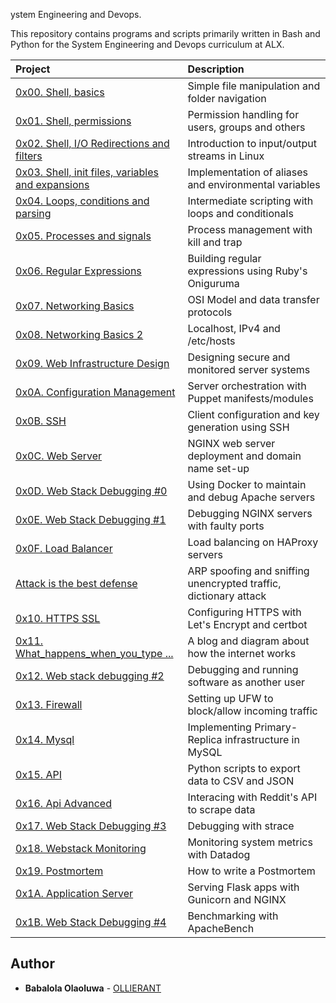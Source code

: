 ystem Engineering and Devops.

This repository contains programs and scripts primarily written in Bash and Python for the System Engineering and Devops curriculum at ALX.

| Project | Description |
| :--- | :---|
| [0x00. Shell, basics ](./0x00-shell_basics) | Simple file manipulation and folder navigation |
| [0x01. Shell, permissions ](./0x01-shell_permissions) | Permission handling for users, groups and others |
| [0x02. Shell, I/O Redirections and filters ](./0x02-shell_redirections) | Introduction to input/output streams in Linux |
| [0x03. Shell, init files, variables and expansions ](./0x03-shell_variables_expansions) | Implementation of aliases and environmental variables |
| [0x04. Loops, conditions and parsing ](./0x04-loops_conditions_and_parsing) | Intermediate scripting with loops and conditionals |
| [0x05. Processes and signals ](./0x05-processes_and_signals) | Process management with kill and trap |
| [0x06. Regular Expressions ](./0x06-) | Building regular expressions using Ruby's Oniguruma |
| [0x07. Networking Basics ](./0x07-networking_basics) | OSI Model and data transfer protocols |
| [0x08. Networking Basics 2 ](./0x08-networking_basics_2) | Localhost, IPv4 and /etc/hosts |
| [0x09. Web Infrastructure Design ](./0x09-web_infrastructure_design) | Designing secure and monitored server systems |
| [0x0A. Configuration Management ](./0x0A-configuration_management) | Server orchestration with Puppet manifests/modules |
| [0x0B. SSH ](./0x0B-ssh) | Client configuration and key generation using SSH |
| [0x0C. Web Server ](./0x0C-web_server) | NGINX web server deployment and domain name set-up |
| [0x0D. Web Stack Debugging #0 ](./0x0D-web_stack_debugging_0) | Using Docker to maintain and debug Apache servers |
| [0x0E. Web Stack Debugging #1 ](./0x0E-web_stack_debugging_1) | Debugging NGINX servers with faulty ports |
| [0x0F. Load Balancer](./0x0F-load_balancer) | Load balancing on HAProxy servers |
| [Attack is the best defense](./attack_is_the_best_defense) | ARP spoofing and sniffing unencrypted traffic, dictionary attack |
| [0x10. HTTPS SSL](./0x10-https_ssl) | Configuring HTTPS with Let's Encrypt and certbot |
| [0x11. What_happens_when_you_type \.\.\.](./0x11-what_happens_when_your_type_holbertonschool_com_in_your_browser_and_press_enter) | A blog and diagram about how the internet works |
| [0x12. Web stack debugging #2](./0x12-web_stack_debugging_2) | Debugging and running software as another user |
| [0x13. Firewall](./0x13-firewall) | Setting up UFW to block/allow incoming traffic |
| [0x14. Mysql](./0x14-mysql) | Implementing Primary-Replica infrastructure in MySQL |
| [0x15. API](./0x15-api) | Python scripts to export data to CSV and JSON |
| [0x16. Api Advanced](./0x16-api_advanced)| Interacing with Reddit's API to scrape data |
| [0x17. Web Stack Debugging #3](./0x17-web_stack_debugging_3)| Debugging with strace |
| [0x18. Webstack Monitoring](./0x18-webstack_monitoring)| Monitoring system metrics with Datadog |
| [0x19. Postmortem](./0x19-postmortem)| How to write a Postmortem |
| [0x1A. Application Server](./0x1A-application_server) | Serving Flask apps with Gunicorn and NGINX |
| [0x1B. Web Stack Debugging #4](./0x1B-web_stack_debugging_4) | Benchmarking with ApacheBench |

## Author

- **Babalola Olaoluwa** - [OLLIERANT](https:///github.com/OLLIERANT)
